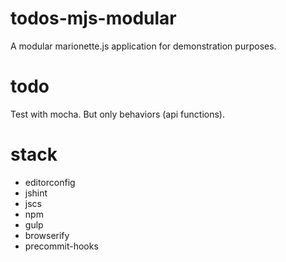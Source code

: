 # todos-mjs-modular

A modular marionette.js application for demonstration purposes.

# todo

Test with mocha. But only behaviors (api functions).

# stack

* editorconfig
* jshint
* jscs
* npm
* gulp
* browserify
* precommit-hooks

